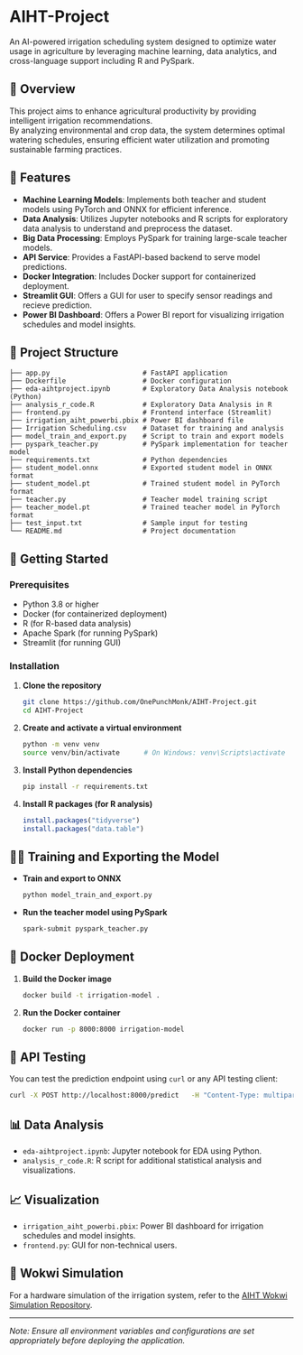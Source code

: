 
# AIHT-Project

An AI-powered irrigation scheduling system designed to optimize water usage in agriculture by leveraging machine learning, data analytics, and cross-language support including R and PySpark.

## 🌱 Overview

This project aims to enhance agricultural productivity by providing intelligent irrigation recommendations.  
By analyzing environmental and crop data, the system determines optimal watering schedules, ensuring efficient water utilization and promoting sustainable farming practices.

## 🧠 Features

- **Machine Learning Models**: Implements both teacher and student models using PyTorch and ONNX for efficient inference.
- **Data Analysis**: Utilizes Jupyter notebooks and R scripts for exploratory data analysis to understand and preprocess the dataset.
- **Big Data Processing**: Employs PySpark for training large-scale teacher models.
- **API Service**: Provides a FastAPI-based backend to serve model predictions.
- **Docker Integration**: Includes Docker support for containerized deployment.
- **Streamlit GUI**: Offers a GUI for user to specify sensor readings and recieve prediction.
- **Power BI Dashboard**: Offers a Power BI report for visualizing irrigation schedules and model insights.

## 📁 Project Structure

```plaintext
├── app.py                       # FastAPI application
├── Dockerfile                   # Docker configuration
├── eda-aihtproject.ipynb        # Exploratory Data Analysis notebook (Python)
├── analysis_r_code.R            # Exploratory Data Analysis in R
├── frontend.py                  # Frontend interface (Streamlit)
├── irrigation_aiht_powerbi.pbix # Power BI dashboard file
├── Irrigation Scheduling.csv    # Dataset for training and analysis
├── model_train_and_export.py    # Script to train and export models
├── pyspark_teacher.py           # PySpark implementation for teacher model
├── requirements.txt             # Python dependencies
├── student_model.onnx           # Exported student model in ONNX format
├── student_model.pt             # Trained student model in PyTorch format
├── teacher.py                   # Teacher model training script
├── teacher_model.pt             # Trained teacher model in PyTorch format
├── test_input.txt               # Sample input for testing
└── README.md                    # Project documentation
```

## 🚀 Getting Started

### Prerequisites

- Python 3.8 or higher  
- Docker (for containerized deployment)  
- R (for R-based data analysis)  
- Apache Spark (for running PySpark)
- Streamlit (for running GUI)  

### Installation

1. **Clone the repository**

   ```bash
   git clone https://github.com/OnePunchMonk/AIHT-Project.git
   cd AIHT-Project
   ```

2. **Create and activate a virtual environment**

   ```bash
   python -m venv venv
   source venv/bin/activate      # On Windows: venv\Scripts\activate
   ```

3. **Install Python dependencies**

   ```bash
   pip install -r requirements.txt
   ```

4. **Install R packages (for R analysis)**

   ```r
   install.packages("tidyverse")
   install.packages("data.table")
   ```

## 🏋️‍♂️ Training and Exporting the Model

- **Train and export to ONNX**  
  ```bash
  python model_train_and_export.py
  ```

- **Run the teacher model using PySpark**  
  ```bash
  spark-submit pyspark_teacher.py
  ```

## 🐳 Docker Deployment

1. **Build the Docker image**

   ```bash
   docker build -t irrigation-model .
   ```

2. **Run the Docker container**

   ```bash
   docker run -p 8000:8000 irrigation-model
   ```

## 🧪 API Testing

You can test the prediction endpoint using `curl` or any API testing client:

```bash
curl -X POST http://localhost:8000/predict   -H "Content-Type: multipart/form-data"   -F "file=@test_input.txt"
```

## 📊 Data Analysis

- `eda-aihtproject.ipynb`: Jupyter notebook for EDA using Python.  
- `analysis_r_code.R`: R script for additional statistical analysis and visualizations.

## 📈 Visualization

- `irrigation_aiht_powerbi.pbix`: Power BI dashboard for irrigation schedules and model insights.
- `frontend.py`: GUI for non-technical users.

## 🔗 Wokwi Simulation

For a hardware simulation of the irrigation system, refer to the [AIHT Wokwi Simulation Repository](https://github.com/chaitanyadav69/AIHT).

---

*Note: Ensure all environment variables and configurations are set appropriately before deploying the application.*
